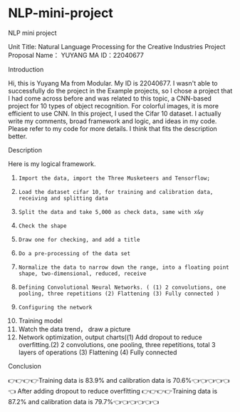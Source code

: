 # NLP-mini-project
NLP mini project


Unit Title: Natural Language Processing for the Creative Industries
Project Proposal
Name： YUYANG MA
ID：22040677



Introduction

Hi, this is Yuyang Ma from Modular. 
My ID is 22040677. 
I wasn't able to successfully do the project in the Example projects, so I chose a project that I had come across before and was related to this topic, a CNN-based project for 10 types of object recognition. For colorful images, it is more efficient to use CNN. In this project, I used the Cifar 10 dataset.
I actually write my comments, broad framework and logic, and ideas in my code. Please refer to my code for more details. I think that fits the description better.



Description

Here is my logical framework.
 1.	    Import the data, import the Three Musketeers and Tensorflow;
 2.	    Load the dataset cifar 10, for training and calibration data, receiving and splitting data
 3.	    Split the data and take 5,000 as check data, same with x&y
 4.	    Check the shape
 5.	    Draw one for checking, and add a title
 6.	    Do a pre-processing of the data set
 7.	    Normalize the data to narrow down the range, into a floating point shape, two-dimensional, reduced, receive
 8.	    Defining Convolutional Neural Networks. ( (1) 2 convolutions, one pooling, three repetitions (2) Flattening (3) Fully connected )
 9.	    Configuring the network
10.	   Training model
11.	   Watch the data trend， draw a picture
12.	   Network optimization, output charts((1)	Add dropout to reduce overfitting.(2)	2 convolutions, one pooling, three repetitions, total 3 layers of operations (3)	Flattening (4)	Fully connected
   
   
   
Conclusion

👉👉👉👉Training data is 83.9% and calibration data is 70.6%👈👈👈👈👈👈
After adding dropout to reduce overfitting
👉👉👉👉Training data is 87.2% and calibration data is 79.7%👈👈👈👈👈👈

